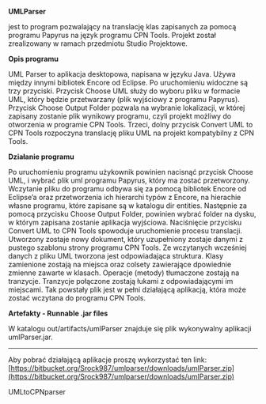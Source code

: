﻿**UMLParser**

jest to program pozwalający na translację klas zapisanych za pomocą programu Papyrus na język programu CPN Tools. Projekt został zrealizowany w ramach przedmiotu Studio Projektowe.

**Opis programu**

UML Parser to aplikacja desktopowa, napisana w języku Java. Używa między innymi bibliotek Encore od Eclipse. Po uruchomieniu widoczne są trzy przyciski. Przycisk Choose UML służy do wyboru pliku w formacie UML, który będzie przetwarzany (plik wyjściowy z programu Papyrus). Przycisk Choose Output Folder pozwala na wybranie lokalizacji, w której zapisany zostanie plik wynikowy programu, czyli projekt możliwy do otworzenia w programie CPN Tools. Trzeci, dolny przycisk Convert UML to CPN Tools rozpoczyna translację pliku UML na projekt kompatybilny z CPN Tools. 

**Działanie programu**

Po uruchomieniu programu użykownik powinien nacisnąć przycisk Choose UML, i wybrać plik uml programu Papyrus, który ma zostać przetworzony. Wczytanie pliku do programu odbywa się za pomocą bibliotek Encore od Eclipse’a oraz przetworzenia ich hierarchi typów z Encore, na hierachie własne programu, które zapisane są w katalogu dir entities. Następnie za pomocą przycisku Choose Output Folder, powinien wybrać folder na dysku, w którym zapisana zostanie aplikacja wyjściowa. Naciśnięcie przycisku Convert UML to CPN Tools spowoduje uruchomienie procesu translacji. Utworzony zostaje nowy dokument, który uzupełniony zostaje danymi z pustego szablonu strony programu CPN Tools. Ze wczytanych wcześniej danych z pliku UML tworzona jest odpowiadająca struktura. Klasy zamienione zostają na miejsca oraz colsety zawierające dpowiednie zmienne zawarte w klasach. Operacje (metody) tłumaczone zostają na tranzycje. Tranzycje połączone zostają łukami z odpowiadającymi im miejscami. Tak powstały plik jest w pełni działającą aplikacją, która może zostać wczytana do programu CPN Tools.

**Artefakty - Runnable .jar files**

W katalogu out/artifacts/umlParser znajduje się plik wykonywalny aplikacji umlParser.jar.


----------


 Aby pobrać działającą aplikacje proszę wykorzystać ten link:
[https://bitbucket.org/Srock987/umlparser/downloads/umlParser.zip](https://bitbucket.org/Srock987/umlparser/downloads/umlParser.zip)


  U M L t o C P N p a r s e r  
 